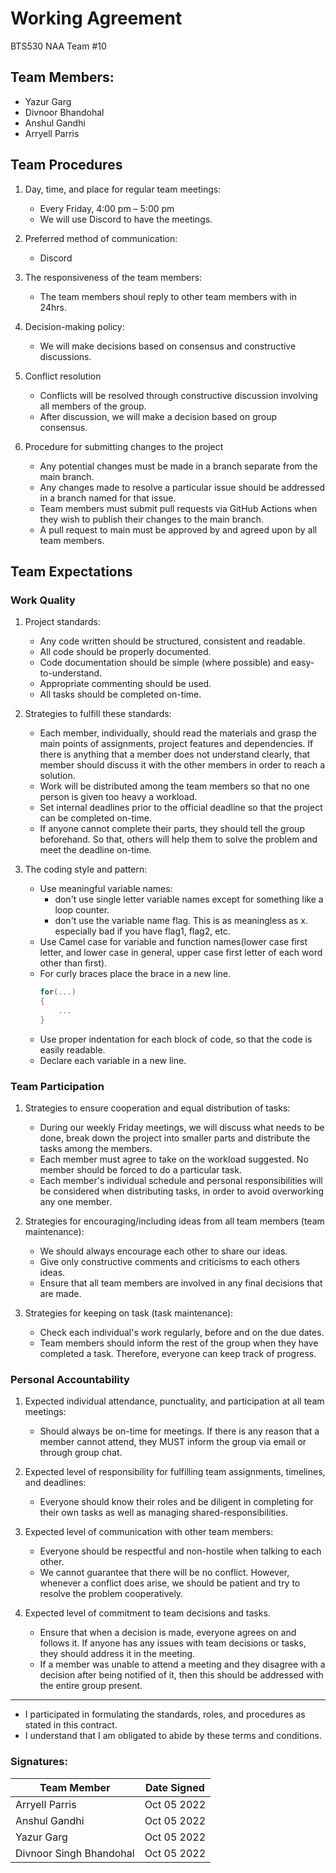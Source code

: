 # Working Agreement

BTS530 NAA Team #10 

## Team Members:
- Yazur Garg
- Divnoor Bhandohal
- Anshul Gandhi
- Arryell Parris

## Team Procedures

1. Day, time, and place for regular team meetings: 
    -	Every Friday, 4:00 pm – 5:00 pm
    -	We will use Discord to have the meetings.

2. Preferred method of communication:  
    -	Discord

3. The responsiveness of the team members:
    - The team members shoul reply to other team members with in 24hrs.

4. Decision-making policy: 
    -	We will make decisions based on consensus and constructive discussions.

5. Conflict resolution
    - Conflicts will be resolved through  constructive discussion involving all members of the group.
    - After discussion, we will make a decision based on group consensus.

6. Procedure for submitting changes to the project
    - Any potential changes must be made in a branch separate from the main branch.
    - Any changes made to resolve a particular issue should be addressed in a branch named for that issue.
    - Team members must submit pull requests via GitHub Actions when they wish to publish their changes to the main branch.
    - A pull request to main must be approved by and agreed upon by all team members. 

## Team Expectations

### Work Quality

1.	Project standards:
    - Any code written should be structured, consistent and readable.
    - All code should be properly documented.
    - Code documentation should be simple (where possible) and easy-to-understand.
    - Appropriate commenting should be used.
    - All tasks should be completed on-time.

2.	Strategies to fulfill these standards:
    -	Each member, individually, should read the materials and grasp the main points of assignments, project features and dependencies. If there is anything that a member does not understand clearly, that member should discuss it with the other members in order to reach a solution. 
    -	Work will be distributed among the team members so that no one person is given too heavy a workload.
    -	Set internal deadlines prior to the official deadline so that the project can be completed on-time.
    -	If anyone cannot complete their parts, they should tell the group beforehand. So that, others will help them to solve the problem and meet the deadline on-time.

3. The coding style and pattern:
    - Use meaningful variable names:
        - don't use single letter variable names except for something like a loop counter.
        - don't use the variable name flag. This is as meaningless as x. especially bad if you have flag1, flag2, etc.
    - Use Camel case for variable and function names(lower case first letter, and lower case in general, upper case first letter of each word other than first).
    - For curly braces place the brace in a new line.
        ```c++
        for(...)
        {
            ...
        }
        ```
    - Use proper indentation for each block of code, so that the code is easily readable.
    - Declare each variable in a new line.
   
### Team Participation

1.	Strategies to ensure cooperation and equal distribution of tasks:
    - During our weekly Friday meetings, we will discuss what needs to be done, break down the project into smaller parts and distribute the tasks among the members.
    - Each member must agree to take on the workload suggested. No member should be forced to do a particular task.
    - Each member's individual schedule and personal responsibilities will be considered when distributing tasks, in order to avoid overworking any one member.

2.	Strategies for encouraging/including ideas from all team members (team maintenance):
    -	We should always encourage each other to share our ideas.
    -	Give only constructive comments and criticisms to each others ideas.
    -	Ensure that all team members are involved in any final decisions that are made.

3.	Strategies for keeping on task (task maintenance):
    -	Check each individual's work regularly, before and on the due dates.
    -	Team members should inform the rest of the group when they have completed a task. Therefore, everyone can keep track of progress.

### Personal Accountability

1. Expected individual attendance, punctuality, and participation at all team meetings:
    -	Should always be on-time for meetings. If there is any reason that a member cannot attend, they MUST inform the group via email or through group chat.

2.	Expected level of responsibility for fulfilling team assignments, timelines, and deadlines:
    -	Everyone should know their roles and be diligent in completing for their own tasks as well as managing shared-responsibilities.

3.	Expected level of communication with other team members:
    -	Everyone should be respectful and non-hostile when talking to each other.
    -	We cannot guarantee that there will be no conflict. However, whenever a conflict does arise, we should be patient and try to resolve the problem cooperatively.

4.	Expected level of commitment to team decisions and tasks.
    -	Ensure that when a decision is made, everyone agrees on and follows it. If anyone has any issues with team decisions or tasks, they should address it in the meeting.
    -	If a member was unable to attend a meeting and they disagree with a decision after being notified of it, then this should be addressed with the entire group present.

---

- I participated in formulating the standards, roles, and procedures as stated in this contract. 
- I understand that I am obligated to abide by these terms and conditions.

### Signatures:
| Team Member | Date Signed |
|-------------------------|----------------|
| Arryell Parris | Oct 05 2022 |
| Anshul Gandhi | Oct 05 2022 |
| Yazur Garg| Oct 05 2022|
| Divnoor Singh Bhandohal | Oct 05 2022|
